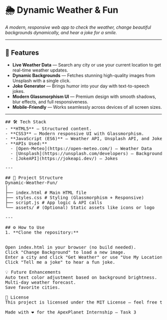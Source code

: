 # 🌦 Dynamic Weather & Fun  
*A modern, responsive web app to check the weather, change beautiful backgrounds dynamically, and hear a joke for a smile.*  

---

## 🚀 Features
- **Live Weather Data** — Search any city or use your current location to get real-time weather updates.  
- **Dynamic Backgrounds** — Fetches stunning high-quality images from Unsplash with a single click.  
- **Joke Generator** — Brings humor into your day with text-to-speech jokes.  
- **Modern Glassmorphism UI** — Premium design with smooth shadows, blur effects, and full responsiveness.  
- **Mobile-Friendly** — Works seamlessly across devices of all screen sizes.  

---
<pre>
## 🛠️ Tech Stack
- **HTML5** — Structured content.  
- **CSS3** — Modern responsive UI with Glassmorphism.  
- **JavaScript (ES6)** — Weather API, Unsplash API, and Joke API integration.  
- **APIs Used:**  
  - [Open-Meteo](https://open-meteo.com/) — Weather Data  
  - [Unsplash](https://unsplash.com/developers) — Background Images  
  - [JokeAPI](https://jokeapi.dev/) — Jokes  
<pre/>
---

## 📂 Project Structure
Dynamic-Weather-Fun/
│
├── index.html # Main HTML file
├── styles.css # Styling (Glassmorphism + Responsive)
├── script.js # App logic & API calls
└── assets/ # (Optional) Static assets like icons or logo

---

## ⚙️ How to Use
1. **Clone the repository:**

   
Open index.html in your browser (no build needed).
Click "Change Background" to load a new image.
Enter a city and click "Get Weather" or use "Use My Location".
Click "Tell me a joke" to hear a fun joke.

💡 Future Enhancements
Auto text color adjustment based on background brightness.
Multi-day weather forecast.
Save favorite cities.

📜 License
This project is licensed under the MIT License — feel free to modify and use it.

Made with ❤️ for the ApexPlanet Internship — Task 3


